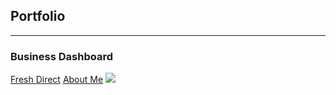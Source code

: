 ## Portfolio

---

### Business Dashboard

[Fresh Direct]('www.haoting.us')
<a href="haotingz.us" title="About Me">About Me</a>
<img src="images/FD_thumbnail.png?raw=true"/>


<!-- Remove above link if you don't want to attibute -->
